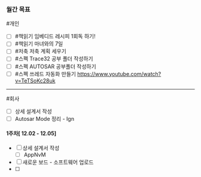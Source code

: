 ### **월간 목표**
#개인 
- [ ] #책읽기  임베디드 레시피 1회독 하기!
- [ ] #책읽기 마녀와의 7일
- [ ] #저축 저축 계획 세우기
- [ ] #스펙 Trace32 공부 폴더 작성하기
- [ ] #스펙 AUTOSAR 공부폴더 작성하기
- [ ] #스펙 쓰레드 자동화 만들기 https://www.youtube.com/watch?v=TeTSoKc28uk
---
#회사 
- [ ] 상세 설계서 작성
- [ ] Autosar Mode 정리 - Ign

#### 1주차[ 12.02 - 12.05]
- [ ] 상세 설계서 작성 
	- [ ]  AppNvM
- [ ] 새로운 보드 - 소프트웨어 업로드 
- [ ] 